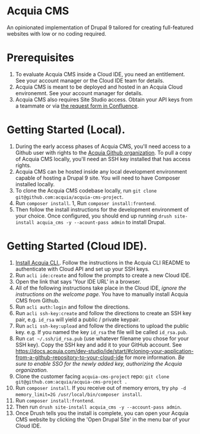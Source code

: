 # Acquia CMS

An opinionated implementation of Drupal 9 tailored for creating full-featured websites with low or no coding required.

# Prerequisites

1. To evaluate Acquia CMS inside a Cloud IDE, you need an entitlement. See your account manager or the Cloud IDE team for details.
1. Acquia CMS is meant to be deployed and hosted in an Acquia Cloud environemnt. See your account manager for details.
1. Acquia CMS also requires Site Studio access. Obtain your API keys from a teammate or via [the request form in Confluence](https://confluence.acquia.com/display/cohesion/Employee+API+Keys).

# Getting Started (Local).

1. During the early access phases of Acquia CMS, you'll need access to a Github user with rights to the [Acquia Github organization](https://github.com/acquia). To pull a copy of Acquia CMS locally, you'll need an SSH key installed that has access rights.
1. Acquia CMS can be hosted inside any local development environment capable of hosting a Drupal 9 site. You will need to have Composer installed locally.
1. To clone the Acquia CMS codebase locally, run `git clone git@github.com:acquia/acquia-cms-project`.
1. Run `composer install`.
1, Run `composer install:frontend`.
1. Then follow the install instructions for the development environment of your choice. Once configured, you should end up running `drush site-install acquia_cms -y --acount-pass admin` to install Drupal.

# Getting Started (Cloud IDE).
1. [Install Acquia CLI.](https://github.com/acquia/cli). Follow the instructions in the Acquia CLI README to authenticate with Cloud API and set up your SSH keys.
1. Run `acli ide:create` and follow the prompts to create a new Cloud IDE.
1. Open the link that says 'Your IDE URL' in a browser.
1. All of the following instructions take place in the Cloud IDE, *ignore the instructions on the welcome page.* You have to manually install Acquia CMS from Github.
1. Run `acli auth:login` and follow the directions.
1. Run `acli ssh-key:create` and follow the directions to create an SSH key pair, e.g. `id_rsa` will yield a public / private keypair.
1. Run `acli ssh-key:upload` and follow the directions to upload the public key. e.g. If you named the key `id_rsa` the file will be called `id_rsa.pub`.
1. Run `cat ~/.ssh/id_rsa.pub` (use whatever filename you chose for your SSH key). Copy the SSH key and add it to your GitHub account. See https://docs.acquia.com/dev-studio/ide/start/#cloning-your-application-from-a-github-repository-to-your-cloud-ide for more information. *Be sure to enable SSO for the newly added key, authorizing the Acquia organization.*
1. Clone the customer facing `acquia-cms-project` repo: `git clone git@github.com:acquia/acquia-cms-project .`
1. Run `composer install`. If you receive out of memory errors, try `php -d memory_limit=2G /usr/local/bin/composer install`.
1. Run `composer install:frontend`.
1. Then run `drush site-install acquia_cms -y --account-pass admin`.
1. Once Drush tells you the install is complete, you can open your Acquia CMS website by clicking the 'Open Drupal Site' in the menu bar of your Cloud IDE.
